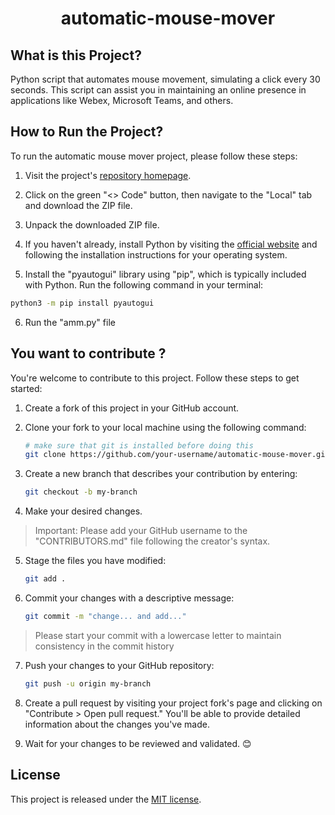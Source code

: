 <h1 align="center">automatic-mouse-mover</h1>

## What is this Project?

Python script that automates mouse movement, simulating a click every 30 seconds. This script can assist you in maintaining an online presence in applications like Webex, Microsoft Teams, and others.

## How to Run the Project?
To run the automatic mouse mover project, please follow these steps:

1. Visit the project's [repository homepage](https://github.com/Yashwanth-Kumar-Kurakula/automatic-mouse-mover).

2. Click on the green "<> Code" button, then navigate to the "Local" tab and download the ZIP file.

3. Unpack the downloaded ZIP file.

4. If you haven't already, install Python by visiting the [official website](https://www.python.org/downloads/) and following the installation instructions for your operating system.

5. Install the "pyautogui" library using "pip", which is typically included with Python. Run the following command in your terminal:

```sh
python3 -m pip install pyautogui
```

6. Run the "amm.py" file

## You want to contribute ?

You're welcome to contribute to this project. Follow these steps to get started:

1. Create a fork of this project in your GitHub account.

2. Clone your fork to your local machine using the following command:

    ```sh
    # make sure that git is installed before doing this
    git clone https://github.com/your-username/automatic-mouse-mover.git
    ```

3. Create a new branch that describes your contribution by entering:

    ```sh
    git checkout -b my-branch
    ```

4. Make your desired changes.

> Important: Please add your GitHub username to the "CONTRIBUTORS.md" file following the creator's syntax.

5. Stage the files you have modified:

    ```sh
    git add .
    ```

6. Commit your changes with a descriptive message:

    ```sh
    git commit -m "change... and add..."
    ```

> Please start your commit with a lowercase letter to maintain consistency in the commit history

7. Push your changes to your GitHub repository:

    ```sh
    git push -u origin my-branch
    ```

8. Create a pull request by visiting your project fork's page and clicking on "Contribute > Open pull request." You'll be able to provide detailed information about the changes you've made.

9. Wait for your changes to be reviewed and validated. :blush:

## License

This project is released under the [MIT license](https://github.com/timotheeMM/youtube-downloader/blob/main/LICENSE).
